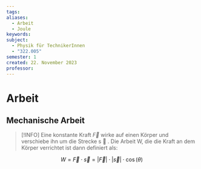 ```yaml
---
tags: 
aliases:
  - Arbeit
  - Joule
keywords: 
subject:
  - Physik für TechnikerInnen
  - "322.005"
semester: 1
created: 22. November 2023
professor:
---
```

 

# Arbeit

## Mechanische Arbeit

> [!INFO]
Eine konstante Kraft $\vec{F}$ wirke auf einen Körper und verschiebe ihn um die Strecke s  . Die Arbeit W, die die Kraft an dem Körper verrichtet ist dann definiert als:

$$
W = \vec{F}\cdot \vec{s} = |\vec{F}| \cdot|\vec{s}| \cdot \cos(\theta)
$$


